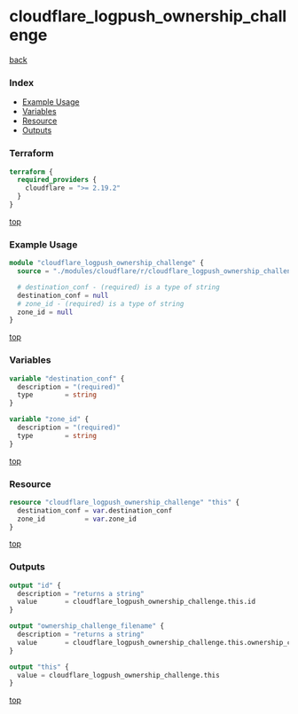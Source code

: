 # cloudflare_logpush_ownership_challenge

[back](../cloudflare.md)

### Index

- [Example Usage](#example-usage)
- [Variables](#variables)
- [Resource](#resource)
- [Outputs](#outputs)

### Terraform

```terraform
terraform {
  required_providers {
    cloudflare = ">= 2.19.2"
  }
}
```

[top](#index)

### Example Usage

```terraform
module "cloudflare_logpush_ownership_challenge" {
  source = "./modules/cloudflare/r/cloudflare_logpush_ownership_challenge"

  # destination_conf - (required) is a type of string
  destination_conf = null
  # zone_id - (required) is a type of string
  zone_id = null
}
```

[top](#index)

### Variables

```terraform
variable "destination_conf" {
  description = "(required)"
  type        = string
}

variable "zone_id" {
  description = "(required)"
  type        = string
}
```

[top](#index)

### Resource

```terraform
resource "cloudflare_logpush_ownership_challenge" "this" {
  destination_conf = var.destination_conf
  zone_id          = var.zone_id
}
```

[top](#index)

### Outputs

```terraform
output "id" {
  description = "returns a string"
  value       = cloudflare_logpush_ownership_challenge.this.id
}

output "ownership_challenge_filename" {
  description = "returns a string"
  value       = cloudflare_logpush_ownership_challenge.this.ownership_challenge_filename
}

output "this" {
  value = cloudflare_logpush_ownership_challenge.this
}
```

[top](#index)